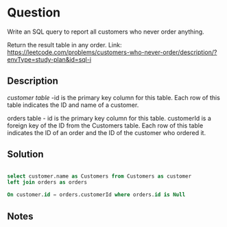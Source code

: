 # Question
Write an SQL query to report all customers who never order anything.

Return the result table in any order.
Link: https://leetcode.com/problems/customers-who-never-order/description/?envType=study-plan&id=sql-i

## Description
*customer table*
-id is the primary key column for this table.
Each row of this table indicates the ID and name of a customer.

orders table - id is the primary key column for this table.
customerId is a foreign key of the ID from the Customers table.
Each row of this table indicates the ID of an order and the ID of the customer who ordered it.
## Solution
```sql

select customer.name as Customers from Customers as customer 
left join orders as orders 

On customer.id = orders.customerId where orders.id is Null

```
## Notes